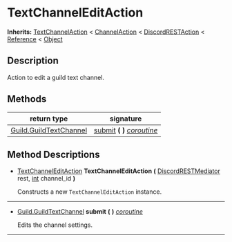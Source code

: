   
# TextChannelEditAction
  
**Inherits:** [TextChannelAction](./class_textchannelaction.md) < [ChannelAction](./class_channelaction.md) < [DiscordRESTAction](./class_discordrestaction.md) < [Reference](https://docs.godotengine.org/en/3.5/classes/class_reference.html) < [Object](https://docs.godotengine.org/en/3.5/classes/class_object.html)  
  
  
## Description
  
Action to edit a guild text channel.  
  
## Methods
  
| return type                                                 | signature                                                |
|-------------------------------------------------------------|----------------------------------------------------------|
| [Guild.GuildTextChannel](./class_guild.md#guildtextchannel) | [submit](#method-submit) **(**  **)** <u>_coroutine_</u> |  
  
## Method Descriptions
  
- <a name="method-TextChannelEditAction"></a>[TextChannelEditAction](./class_textchanneleditaction.md) **TextChannelEditAction** **(** [DiscordRESTMediator](./class_discordrestmediator.md) rest, [int](https://docs.godotengine.org/en/3.5/classes/class_int.html) channel\_id **)**  
  
	Constructs a new `TextChannelEditAction` instance.  
________________

- <a name="method-submit"></a>[Guild.GuildTextChannel](./class_guild.md#guildtextchannel) **submit** **(**  **)** <u>_coroutine_</u>  
  
	Edits the channel settings.  
________________

  

